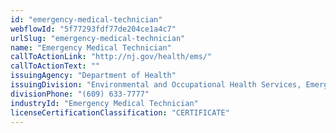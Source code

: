 ```yaml
---
id: "emergency-medical-technician"
webflowId: "5f77293fdf77de204ce1a4c7"
urlSlug: "emergency-medical-technician"
name: "Emergency Medical Technician"
callToActionLink: "http://nj.gov/health/ems/"
callToActionText: ""
issuingAgency: "Department of Health"
issuingDivision: "Environmental and Occupational Health Services, Emergency Response Coordination"
divisionPhone: "(609) 633-7777"
industryId: "Emergency Medical Technician"
licenseCertificationClassification: "CERTIFICATE"
---
```

